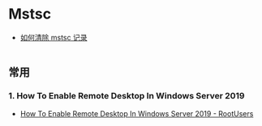 # Mstsc

- [如何清除 mstsc 记录](https://zhidao.baidu.com/question/323446589.html)

```shell

```

## 常用

### 1. How To Enable Remote Desktop In Windows Server 2019

- [How To Enable Remote Desktop In Windows Server 2019 - RootUsers](https://www.rootusers.com/how-to-enable-remote-desktop-in-windows-server-2019/)
